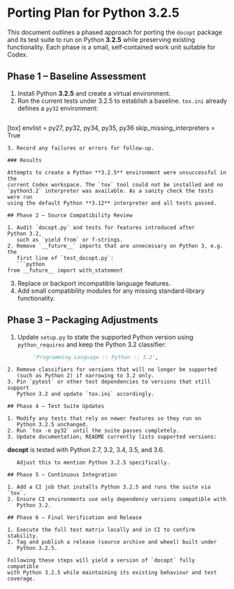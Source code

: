 # Porting Plan for Python 3.2.5

This document outlines a phased approach for porting the `docopt` package
and its test suite to run on Python **3.2.5** while preserving existing
functionality. Each phase is a small, self‑contained work unit suitable for
Codex.

## Phase 1 – Baseline Assessment

1. Install Python **3.2.5** and create a virtual environment.
2. Run the current tests under 3.2.5 to establish a baseline.  `tox.ini`
   already defines a `py32` environment:
   ```ini
[tox]
envlist = py27, py32, py34, py35, py36
skip_missing_interpreters = True
```
3. Record any failures or errors for follow‑up.

### Results

Attempts to create a Python **3.2.5** environment were unsuccessful in the
current Codex workspace. The `tox` tool could not be installed and no
`python3.2` interpreter was available. As a sanity check the tests were run
using the default Python **3.12** interpreter and all tests passed.

## Phase 2 – Source Compatibility Review

1. Audit `docopt.py` and tests for features introduced after Python 3.2,
   such as `yield from` or f‑strings.
2. Remove `__future__` imports that are unnecessary on Python 3, e.g. the
   first line of `test_docopt.py`:
   ```python
from __future__ import with_statement
```
3. Replace or backport incompatible language features.
4. Add small compatibility modules for any missing standard‑library
   functionality.

## Phase 3 – Packaging Adjustments

1. Update `setup.py` to state the supported Python version using
   `python_requires` and keep the Python 3.2 classifier:
   ```python
        'Programming Language :: Python :: 3.2',
```
2. Remove classifiers for versions that will no longer be supported
   (such as Python 2) if narrowing to 3.2 only.
3. Pin `pytest` or other test dependencies to versions that still support
   Python 3.2 and update `tox.ini` accordingly.

## Phase 4 – Test Suite Updates

1. Modify any tests that rely on newer features so they run on
   Python 3.2.5 unchanged.
2. Run `tox -e py32` until the suite passes completely.
3. Update documentation; README currently lists supported versions:
   ```
**docopt** is tested with Python 2.7, 3.2, 3.4, 3.5, and 3.6.
```
   Adjust this to mention Python 3.2.5 specifically.

## Phase 5 – Continuous Integration

1. Add a CI job that installs Python 3.2.5 and runs the suite via `tox`.
2. Ensure CI environments use only dependency versions compatible with
   Python 3.2.

## Phase 6 – Final Verification and Release

1. Execute the full test matrix locally and in CI to confirm stability.
2. Tag and publish a release (source archive and wheel) built under
   Python 3.2.5.

Following these steps will yield a version of `docopt` fully compatible
with Python 3.2.5 while maintaining its existing behaviour and test
coverage.
